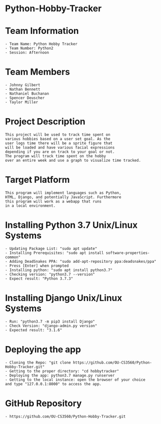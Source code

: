 # Python-Hobby-Tracker
# Team Information
    - Team Name: Python Hobby Tracker
    - Team Number: Python2
    - Session: Afternoon
# Team Members
    - Johnny Gilbert
    - Nathan Bennett
    - Nathaniel Buchanan
    - Spencer Deuscher
    - Taylor Miller
# Project Description
    This project will be used to track time spent on
    various hobbies based on a user set goal. As the
    user logs time there will be a sprite figure that
    will be loaded and have various facial expressions
    depending if you are on track to your goal or not.
    The program will track time spent on the hobby
    over an entire week and use a graph to visualize time tracked.
# Target Platform
    This program will implement languages such as Python,
    HTML, Django, and potentially JavaScript. Furthermore
    this program will work as a webapp that runs
    in a local environment.
# Installing Python 3.7 Unix/Linux Systems
    - Updating Package List: "sudo apt update"
    - Installing Prerequisites: "sudo apt install software-properties-common"
    - Adding DeadSnakes PPA: "sudo add-apt-repository ppa:deadsnakes/ppa"
    - Press [Enter] when prompted
    - Installing python: "sudo apt install python3.7"
    - Checking version: "python3.7 --version"
    - Expect result: "Python 3.7.3"
# Installing Django Unix/Linux Systems
    - Run: "python3.7 -m pip3 install Django"
    - Check Version: "django-admin.py version"
    - Expected result: "3.1.6"
# Deploying the app
    - Cloning the Repo: "git clone https://github.com/OU-CS3560/Python-Hobby-Tracker.git"
    - Getting to the proper directory: "cd hobbytracker"
    - Deploying the app: python3.7 manage.py runserver
    - Getting to the local instance: open the browser of your choice
    and type "127.0.0.1:8000" to access the app.
# GitHub Repository
    - https://github.com/OU-CS3560/Python-Hobby-Tracker.git
